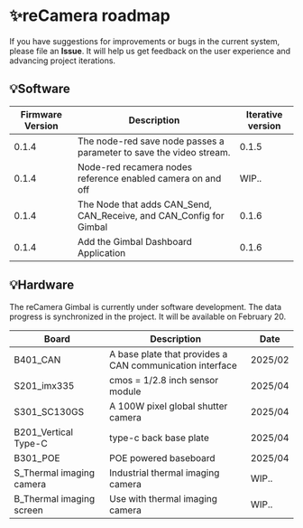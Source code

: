 # ✨reCamera roadmap

If you have suggestions for improvements or bugs in the current system, please file an **Issue**. It will help us get feedback on the user experience and advancing project iterations.

## 💡Software


| Firmware Version | Description                                                  | Iterative version |
| ---------------- | ------------------------------------------------------------ | ----------------- |
| 0.1.4            | The node-red save node passes a parameter to save the video stream. | 0.1.5             |
| 0.1.4            | Node-red recamera nodes reference enabled camera on and off  | WIP..             |
| 0.1.4            | The Node that adds CAN_Send, CAN_Receive, and CAN_Config for Gimbal | 0.1.6             |
| 0.1.4            | Add the Gimbal Dashboard Application                         | 0.1.6             |



## 💡Hardware

The reCamera Gimbal is currently under software development. The data progress is synchronized in the project. It will be available on February 20.

| Board                    | Description                                              | Date    |
| ------------------------ | -------------------------------------------------------- | ------- |
| B401_CAN                   | A base plate that provides a CAN communication interface | 2025/02 |
| S201_imx335                | cmos = 1/2.8 inch sensor module                          | 2025/04 |
| S301_SC130GS               | A 100W pixel global shutter camera                       | 2025/04 |
| B201_Vertical Type-C       | type-c back base plate                                   | 2025/04 |
| B301_POE                   | POE powered baseboard                                    | 2025/04 |
| S_Thermal imaging camera | Industrial thermal imaging camera                        | WIP..   |
| B_Thermal imaging screen | Use with thermal imaging camera                          | WIP..   |

